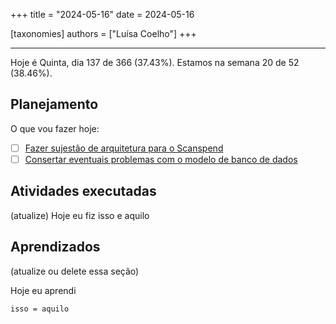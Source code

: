 +++
title = "2024-05-16"
date = 2024-05-16

[taxonomies]
authors = ["Luísa Coelho"]
+++

---

Hoje é Quinta, dia 137 de 366 (37.43%). Estamos na semana 20 de 52 (38.46%).

## Planejamento

O que vou fazer hoje:

- [ ] [Fazer sujestão de arquitetura para o Scanspend](https://github.com/OmnicodeSolutions/scanspend/issues/3)
- [ ] [Consertar eventuais problemas com o modelo de banco de dados](https://github.com/OmnicodeSolutions/scanspend/issues/1)

## Atividades executadas

(atualize) Hoje eu fiz isso e aquilo

## Aprendizados

(atualize ou delete essa seção)

Hoje eu aprendi
```
isso = aquilo
```
